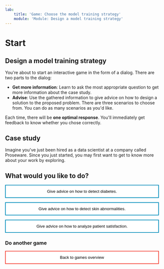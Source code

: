 ```yaml
---
lab:
    title: 'Game: Choose the model training strategy'
    module: 'Module: Design a model training strategy'
---
```


<style>
.button  {
  border: none;
  color: black;
  width: 100%;
  padding: 12px 28px;
  background-color: white;
  border: 2px solid #008CBA;
  transition-duration: 0.4s;
}
.button:hover  {
  background-color: #008CBA;
  color: white; 
  border: 2px solid #008CBA;
}

.resetbutton  {
  border: none;
  color: black;
  width: 100%;
  padding: 12px 28px;
  background-color: white;
  border: 2px solid #f44336;
  transition-duration: 0.4s;
}
.resetbutton:hover  {
  background-color: #f44336;
  color: white; 
  border: 2px solid #f44336;
}
</style>

# Start 

## Design a model training strategy 

You're about to start an interactive game in the form of a dialog. There are two parts to the dialog:

- **Get more information**: Learn to ask the most appropriate question to get more information about the case study.
- **Advise**: Use the gathered information to give advice on how to design a solution to the proposed problem. There are three scenarios to choose from. You can do as many scenarios as you'd like.

Each time, there will be **one optimal response**. You'll immediately get feedback to know whether you chose correctly.

## Case study

Imagine you've just been hired as a data scientist at a company called Proseware. Since you just started, you may first want to get to know more about your work by exploring. 

## What would you like to do?

<button class="button" onclick="window.location.href='training/diabetes/01';">Give advice on how to detect diabetes.</button>

<button class="button" onclick="window.location.href='training/advice/skin';">Give advice on how to detect skin abnormalities.</button>

<button class="button" onclick="window.location.href='training/advice/satisfaction';">Give advice on how to analyze patient satisfaction.</button>

### Do another game

<button class="resetbutton" onclick="window.location.href='https://microsoftlearning.github.io/mslearn-aml-design/';">Back to games overview</button>